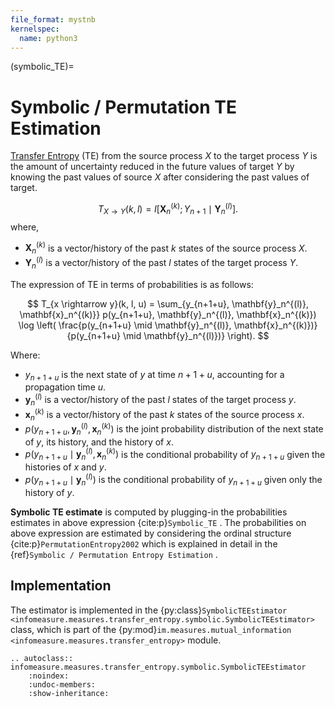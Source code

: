 ```yaml
---
file_format: mystnb
kernelspec:
  name: python3
---
```

(symbolic_TE)=
# Symbolic / Permutation TE Estimation
[Transfer Entropy](index.md#transfer_entropy_overview) (TE) from the source process $X$ to the target process $Y$ is the amount of uncertainty reduced in the future values of target $Y$ by knowing the past values of source $X$ after considering the past values of target.

$$T_{X \rightarrow Y}(k, l) = I \left[ \mathbf{X}_n^{(k)}; Y_{n+1} \mid \mathbf{Y}_n^{(l)} \right].$$
where,
- $\mathbf{X}_n^{(k)}$ is a vector/history of the past $k$ states of the source process $X$.
- $\mathbf{Y}_n^{(l)}$ is a vector/history of the past $l$ states of the target process $Y$.

The expression of TE in terms of probabilities is as follows:

$$
T_{x \rightarrow y}(k, l, u) = \sum_{y_{n+1+u}, \mathbf{y}_n^{(l)}, \mathbf{x}_n^{(k)}} 
p(y_{n+1+u}, \mathbf{y}_n^{(l)}, \mathbf{x}_n^{(k)}) 
\log \left( \frac{p(y_{n+1+u} \mid \mathbf{y}_n^{(l)}, \mathbf{x}_n^{(k)})}
{p(y_{n+1+u} \mid \mathbf{y}_n^{(l)})} \right).
$$

Where:
- $y_{n+1+u}$ is the next state of $y$ at time $n+1+u$, accounting for a propagation time $u$.
- $\mathbf{y}_n^{(l)}$ is a vector/history of the past $l$ states of the target process $y$.
- $\mathbf{x}_n^{(k)}$ is a vector/history of the past $k$ states of the source process $x$.
- $p(y_{n+1+u}, \mathbf{y}_n^{(l)}, \mathbf{x}_n^{(k)})$ is the joint probability distribution of the next state of $y$, its history, and the history of $x$.
- $p(y_{n+1+u} \mid \mathbf{y}_n^{(l)}, \mathbf{x}_n^{(k)})$ is the conditional probability of $y_{n+1+u}$ given the histories of $x$ and $y$.
- $p(y_{n+1+u} \mid \mathbf{y}_n^{(l)})$ is the conditional probability of $y_{n+1+u}$ given only the history of $y$.

**Symbolic TE estimate** is computed by plugging-in the probabilities estimates in above expression {cite:p}`Symbolic_TE` .
The probabilities on above expression are estimated by considering the ordinal structure {cite:p}`PermutationEntropy2002` which is explained in detail in the {ref}`Symbolic / Permutation Entropy Estimation` .

## Implementation
The estimator is implemented in the {py:class}`SymbolicTEEstimator <infomeasure.measures.transfer_entropy.symbolic.SymbolicTEEstimator>` class,
which is part of the {py:mod}`im.measures.mutual_information <infomeasure.measures.transfer_entropy>` module.

```{eval-rst}
.. autoclass:: infomeasure.measures.transfer_entropy.symbolic.SymbolicTEEstimator
    :noindex:
    :undoc-members:
    :show-inheritance:
```
